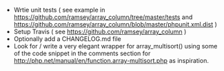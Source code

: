 * Wrtie unit tests ( see example in https://github.com/ramsey/array_column/tree/master/tests and https://github.com/ramsey/array_column/blob/master/phpunit.xml.dist )
* Setup Travis ( see https://github.com/ramsey/array_column )
* Optionally add a CHANGELOG.md file
* Look for / write a very elegant wrapper for array_multisort() using some of the code snippet in the comments section for http://php.net/manual/en/function.array-multisort.php as inspiration.
